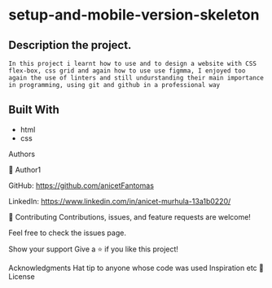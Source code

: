 # setup-and-mobile-version-skeleton

## Description the project.

```
In this project i learnt how to use and to design a website with CSS flex-box, css grid and again how to use use figmma, I enjoyed too again the use of linters and still undurstanding their main importance in programming, using git and github in a professional way

```

## Built With

- html
- css

Authors

👤 Author1

GitHub: https://github.com/anicetFantomas

LinkedIn: https://www.linkedin.com/in/anicet-murhula-13a1b0220/


🤝 Contributing
Contributions, issues, and feature requests are welcome!

Feel free to check the issues page.

Show your support
Give a ⭐️ if you like this project!

Acknowledgments
Hat tip to anyone whose code was used
Inspiration
etc
📝 License
